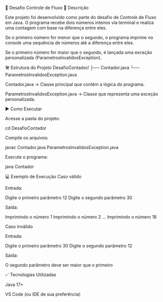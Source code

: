 📘 Desafio Controle de Fluxo
📌 Descrição

Este projeto foi desenvolvido como parte do desafio de Controle de Fluxo em Java.
O programa recebe dois números inteiros via terminal e realiza uma contagem com base na diferença entre eles.

Se o primeiro número for menor que o segundo, o programa imprime no console uma sequência de números até a diferença entre eles.

Se o primeiro número for maior que o segundo, é lançada uma exceção personalizada (ParametrosInvalidosException).

🛠️ Estrutura do Projeto
DesafioContador/
 ├── Contador.java
 └── ParametrosInvalidosException.java


Contador.java → Classe principal que contém a lógica do programa.

ParametrosInvalidosException.java → Classe que representa uma exceção personalizada.

▶️ Como Executar

Acesse a pasta do projeto:

cd DesafioContador


Compile os arquivos:

javac Contador.java ParametrosInvalidosException.java


Execute o programa:

java Contador

💻 Exemplo de Execução
Caso válido

Entrada:

Digite o primeiro parâmetro
12
Digite o segundo parâmetro
30


Saída:

Imprimindo o número 1
Imprimindo o número 2
...
Imprimindo o número 18

Caso inválido

Entrada:

Digite o primeiro parâmetro
30
Digite o segundo parâmetro
12


Saída:

O segundo parâmetro deve ser maior que o primeiro

✅ Tecnologias Utilizadas

Java 17+

VS Code (ou IDE de sua preferência)
